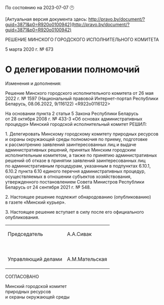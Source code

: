По состоянию на 2023-07-07 &#x1F550;

[Актуальная версия документа здесь: http://pravo.by/document/?guid=3871&p0=R920o0100942](http://pravo.by/document/?guid=3871&p0=R920o0100942)

<p>РЕШЕНИЕ МИНСКОГО ГОРОДСКОГО ИСПОЛНИТЕЛЬНОГО КОМИТЕТА</p>
<p>5 марта 2020 г. № 673</p>
<h1>О делегировании полномочий</h1>
<p>Изменения и дополнения:</p>
<p>Решение Минского городского исполнительного комитета от 26 мая 2022 г. № 1597 (Национальный правовой Интернет-портал Республики Беларусь, 08.06.2022, 9/116122) &lt;R922o0116122&gt;</p>
<p></p>
<p>На основании пункта 2 статьи 5 Закона Республики Беларусь от 28 октября 2008 г. № 433-З «Об основах административных процедур» Минский городской исполнительный комитет РЕШИЛ:</p>
<p>1. Делегировать Минскому городскому комитету природных ресурсов и охраны окружающей среды полномочия по приему, подготовке к рассмотрению заявлений заинтересованных лиц и выдаче административных решений, принятых Минским городским исполнительным комитетом, а также по принятию административных решений об отказе в принятии заявлений заинтересованных лиц по административным процедурам, указанным в подпунктах 6.10.1, 6.10.2 пункта 6.10 единого перечня административных процедур, осуществляемых в отношении субъектов хозяйствования, утвержденного постановлением Совета Министров Республики Беларусь от 24 сентября 2021 г. № 548.</p>
<p>2. Настоящее решение подлежит обнародованию (опубликованию) в газете «Минский курьер».</p>
<p>3. Настоящее решение вступает в силу после его официального опубликования.</p>
<p></p>
<table>
<tr>
<td><p>Председатель</p></td>
<td><p>А.А.Сивак</p></td>
</tr>
<tr>
<td><p></p></td>
<td><p></p></td>
</tr>
<tr>
<td><p>Управляющий делами</p></td>
<td><p>А.М.Мательская</p></td>
</tr>
</table>
<p></p>
<p>СОГЛАСОВАНО</p>
<p>Минский городской комитет<br>природных ресурсов<br>и охраны окружающей среды</p>
<p></p>
